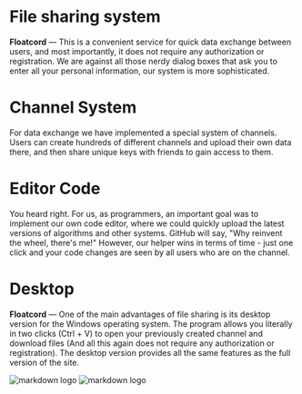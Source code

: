 # File sharing system
__Floatcord__ — This is a convenient service for quick data exchange between users, and most importantly, it does not require any authorization or registration. We are against all those nerdy dialog boxes that ask you to enter all your personal information, our system is more sophisticated.

# Channel System
For data exchange we have implemented a special system of channels. Users can create hundreds of different channels and upload their own data there, and then share unique keys with friends to gain access to them. 

# Editor Code
You heard right. For us, as programmers, an important goal was to implement our own code editor, where we could quickly upload the latest versions of algorithms and other systems. GitHub will say, "Why reinvent the wheel, there's me!" However, our helper wins in terms of time - just one click and your code changes are seen by all users who are on the channel. 

# Desktop
__Floatcord__ — One of the main advantages of file sharing is its desktop version for the Windows operating system. The program allows you literally in two clicks (Ctrl + V) to open your previously created channel and download files (And all this again does not require any authorization or registration). The desktop version provides all the same features as the full version of the site.

![markdown logo](https://i.imgur.com/ZofmtBP.png)
![markdown logo](https://i.imgur.com/9XVMrMp.png)



